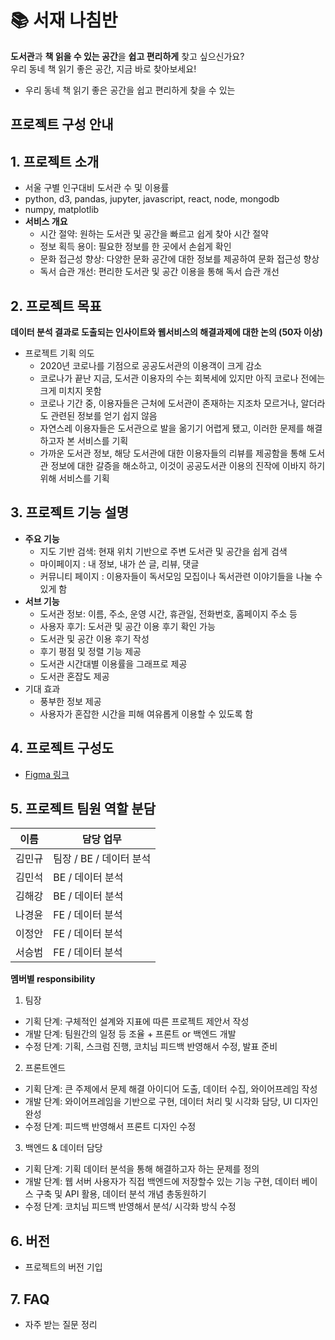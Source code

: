 # :books: 서재 나침반

**도서관**과 **책 읽을 수 있는 공간**을 **쉽고 편리하게** 찾고 싶으신가요?
<br/>
우리 동네 책 읽기 좋은 공간, 지금 바로 찾아보세요!

- 우리 동네 책 읽기 좋은 공간을 쉽고 편리하게 찾을 수 있는

## 프로젝트 구성 안내

## 1. 프로젝트 소개

- 서울 구별 인구대비 도서관 수 및 이용률
- python, d3, pandas, jupyter, javascript, react, node, mongodb
- numpy, matplotlib
- **서비스 개요**
  - 시간 절약: 원하는 도서관 및 공간을 빠르고 쉽게 찾아 시간 절약
  - 정보 획득 용이: 필요한 정보를 한 곳에서 손쉽게 확인
  - 문화 접근성 향상: 다양한 문화 공간에 대한 정보를 제공하여 문화 접근성 향상
  - 독서 습관 개선: 편리한 도서관 및 공간 이용을 통해 독서 습관 개선

## 2. 프로젝트 목표

**데이터 분석 결과로 도출되는 인사이트와 웹서비스의 해결과제에 대한 논의 (50자 이상)**

- 프로젝트 기획 의도
  - 2020년 코로나를 기점으로 공공도서관의 이용객이 크게 감소
  - 코로나가 끝난 지금, 도서관 이용자의 수는 회복세에 있지만 아직 코로나 전에는 크게 미치지 못함
  - 코로나 기간 중, 이용자들은 근처에 도서관이 존재하는 지조차 모르거나, 알더라도 관련된 정보를 얻기 쉽지 않음
  - 자연스레 이용자들은 도서관으로 발을 옮기기 어렵게 됐고, 이러한 문제를 해결하고자 본 서비스를 기획
  - 가까운 도서관 정보, 해당 도서관에 대한 이용자들의 리뷰를 제공함을 통해 도서관 정보에 대한 갈증을 해소하고, 이것이 공공도서관 이용의 진작에 이바지 하기 위해 서비스를 기획

## 3. 프로젝트 기능 설명

- **주요 기능**
  - 지도 기반 검색: 현재 위치 기반으로 주변 도서관 및 공간을 쉽게 검색
  - 마이페이지 : 내 정보, 내가 쓴 글, 리뷰, 댓글
  - 커뮤니티 페이지 : 이용자들이 독서모임 모집이나 독서관련 이야기들을 나눌 수 있게 함
- **서브 기능**
  - 도서관 정보: 이름, 주소, 운영 시간, 휴관일, 전화번호, 홈페이지 주소 등
  - 사용자 후기: 도서관 및 공간 이용 후기 확인 가능
  - 도서관 및 공간 이용 후기 작성
  - 후기 평점 및 정렬 기능 제공
  - 도서관 시간대별 이용률을 그래프로 제공
  - 도서관 혼잡도 제공
- 기대 효과
  - 풍부한 정보 제공
  - 사용자가 혼잡한 시간을 피해 여유롭게 이용할 수 있도록 함

## 4. 프로젝트 구성도

- [Figma 링크](https://www.figma.com/design/TvYfVPgD88WEqyyeMtMC7B/%EC%84%9C%EC%9E%AC-%EB%82%98%EC%B9%A8%EB%B0%98?node-id=0-1&t=CBwbMY2H977cPQQ8-0)

## 5. 프로젝트 팀원 역할 분담

| 이름   | 담당 업무               |
| ------ | ----------------------- |
| 김민규 | 팀장 / BE / 데이터 분석 |
| 김민석 | BE / 데이터 분석        |
| 김해강 | BE / 데이터 분석        |
| 나경윤 | FE / 데이터 분석        |
| 이정안 | FE / 데이터 분석        |
| 서승범 | FE / 데이터 분석        |

**멤버별 responsibility**

1. 팀장

- 기획 단계: 구체적인 설계와 지표에 따른 프로젝트 제안서 작성
- 개발 단계: 팀원간의 일정 등 조율 + 프론트 or 백엔드 개발
- 수정 단계: 기획, 스크럼 진행, 코치님 피드백 반영해서 수정, 발표 준비

2. 프론트엔드

- 기획 단계: 큰 주제에서 문제 해결 아이디어 도출, 데이터 수집, 와이어프레임 작성
- 개발 단계: 와이어프레임을 기반으로 구현, 데이터 처리 및 시각화 담당, UI 디자인 완성
- 수정 단계: 피드백 반영해서 프론트 디자인 수정

3.  백엔드 & 데이터 담당

- 기획 단계: 기획 데이터 분석을 통해 해결하고자 하는 문제를 정의
- 개발 단계: 웹 서버 사용자가 직접 백엔드에 저장할수 있는 기능 구현, 데이터 베이스 구축 및 API 활용, 데이터 분석 개념 총동원하기
- 수정 단계: 코치님 피드백 반영해서 분석/ 시각화 방식 수정

## 6. 버전

- 프로젝트의 버전 기입

## 7. FAQ

- 자주 받는 질문 정리
